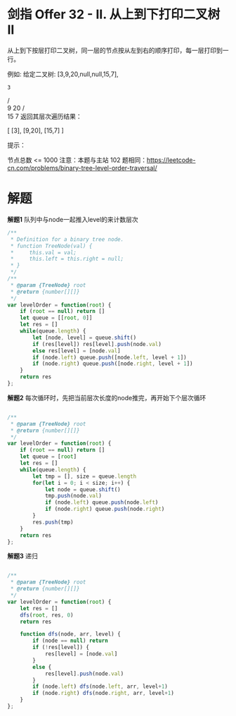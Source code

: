 # 剑指 Offer 32 - II. 从上到下打印二叉树 II
从上到下按层打印二叉树，同一层的节点按从左到右的顺序打印，每一层打印到一行。

 

例如:
给定二叉树: [3,9,20,null,null,15,7],

    3
   / \
  9  20
    /  \
   15   7
返回其层次遍历结果：

[
  [3],
  [9,20],
  [15,7]
]
 

提示：

节点总数 <= 1000
注意：本题与主站 102 题相同：https://leetcode-cn.com/problems/binary-tree-level-order-traversal/

# 解题
**解题1**
队列中与node一起推入level的来计数层次
```js
/**
 * Definition for a binary tree node.
 * function TreeNode(val) {
 *     this.val = val;
 *     this.left = this.right = null;
 * }
 */
/**
 * @param {TreeNode} root
 * @return {number[][]}
 */
var levelOrder = function(root) {
    if (root == null) return []
    let queue = [[root, 0]]
    let res = []
    while(queue.length) {
        let [node, level] = queue.shift()
        if (res[level]) res[level].push(node.val)
        else res[level] = [node.val]
        if (node.left) queue.push([node.left, level + 1])
        if (node.right) queue.push([node.right, level + 1])
    }
    return res
};
```


**解题2**
每次循环时，先把当前层次长度的node推完，再开始下个层次循环
```js

/**
 * @param {TreeNode} root
 * @return {number[][]}
 */
var levelOrder = function(root) {
    if (root == null) return []
    let queue = [root]
    let res = []
    while(queue.length) {
        let tmp = [], size = queue.length
        for(let i = 0; i < size; i++) {
            let node = queue.shift()
            tmp.push(node.val)
            if (node.left) queue.push(node.left)
            if (node.right) queue.push(node.right)
        } 
        res.push(tmp)
    }
    return res
};
```


**解题3**
递归
```js

/**
 * @param {TreeNode} root
 * @return {number[][]}
 */
var levelOrder = function(root) {
    let res = []
    dfs(root, res, 0)
    return res

    function dfs(node, arr, level) {
        if (node == null) return 
        if (!res[level]) {
            res[level] = [node.val]
        }
        else {
            res[level].push(node.val)
        }
        if (node.left) dfs(node.left, arr, level+1) 
        if (node.right) dfs(node.right, arr, level+1) 
    }
};
```